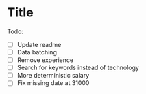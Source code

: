 # Title

Todo:

- [ ] Update readme
- [ ] Data batching
- [ ] Remove experience
- [ ] Search for keywords instead of technology
- [ ] More deterministic salary
- [ ] Fix missing date at 31000
